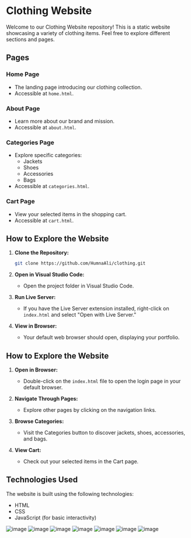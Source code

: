 # Clothing Website

Welcome to our Clothing Website repository! This is a static website showcasing a variety of clothing items. Feel free to explore different sections and pages.

## Pages

### Home Page
- The landing page introducing our clothing collection.
- Accessible at `home.html`.

### About Page
- Learn more about our brand and mission.
- Accessible at `about.html`.

### Categories Page
- Explore specific categories:
  - Jackets
  - Shoes
  - Accessories
  - Bags
- Accessible at `categories.html`.

### Cart Page
- View your selected items in the shopping cart.
- Accessible at `cart.html`.

## How to Explore the Website

1. **Clone the Repository:**
   ```bash
   git clone https://github.com/HumnaAli/clothing.git

2. **Open in Visual Studio Code:**
   - Open the project folder in Visual Studio Code.

3. **Run Live Server:**
   - If you have the Live Server extension installed, right-click on `index.html` and select "Open with Live Server."

4. **View in Browser:**
   - Your default web browser should open, displaying your portfolio.

## How to Explore the Website

1. **Open in Browser:**
   - Double-click on the `index.html` file to open the login page in your default browser.

2. **Navigate Through Pages:**
   - Explore other pages by clicking on the navigation links.

3. **Browse Categories:**
   - Visit the Categories button to discover jackets, shoes, accessories, and bags.

4. **View Cart:**
   - Check out your selected items in the Cart page.

## Technologies Used

The website is built using the following technologies:

- HTML
- CSS
- JavaScript (for basic interactivity)

![image](https://github.com/HumnaAli/clothing/assets/100784745/e27d934d-b626-43d8-9de3-4ab858c215ba)
![image](https://github.com/HumnaAli/clothing/assets/100784745/085fae7f-a07d-4ced-a2e1-45854aae8ed4)
![image](https://github.com/HumnaAli/clothing/assets/100784745/71e604de-d29a-4e88-b08d-5a1625f84d6d)
![image](https://github.com/HumnaAli/clothing/assets/100784745/a6dbf6fb-3a91-4c3b-9429-7dfc235702e2)
![image](https://github.com/HumnaAli/clothing/assets/100784745/e97b7564-6bed-4d50-aa65-250d315c2d9c)
![image](https://github.com/HumnaAli/clothing/assets/100784745/f900d2e7-9137-4c42-94a1-0e64ef3529ca)
![image](https://github.com/HumnaAli/clothing/assets/100784745/1cdf05a1-5a52-4dbe-a738-8598c0fa0d2a)








